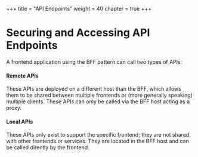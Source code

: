 +++
title = "API Endpoints"
weight = 40
chapter = true
+++

# Securing and Accessing API Endpoints

A frontend application using the BFF pattern can call two types of APIs:

#### Remote APIs

These APIs are deployed on a different host than the BFF, which allows them to be shared between multiple frontends or (more generally speaking) multiple clients. These APIs can only be called via the BFF host acting as a proxy.

#### Local APIs

These APIs only exist to support the specific frontend; they are not shared with other frontends or services. They are located in the BFF host and can be called directly by the frontend.
